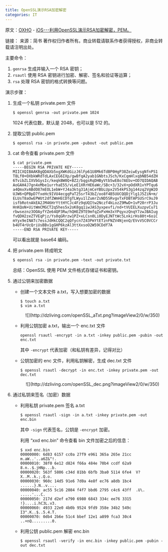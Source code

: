```yaml
---
title: OpenSSL演示RSA加密解密
categories: IT
---
```


原文：[OXHO](https://www.jianshu.com/u/078bfe235e51) - [iOS---利用OpenSSL演示RSA加密解密，PEM。](https://www.jianshu.com/p/6e428c2f870d)


链接：<a href='https://www.jianshu.com/p/6e428c2f870d'></a>
来源：简书
著作权归作者所有。商业转载请联系作者获得授权，非商业转载请注明出处。

主要命令：

1. `genrsa` 生成并输入一个 RSA 密钥；
2. `rsautl` 使用 RSA 密钥进行加密、解密、签名和验证等运算；
3. `rsa` 处理 RSA 密钥的格式转换等问题。

演示步骤：

1. 生成一个私钥 private.pem 文件
	
	```
	$ openssl genrsa -out private.pem 1024
	```
	
	1024 代表位数，默认是 2048，也可以是 512 的。

2. 提取公钥 public.pem

	```
	$ openssl rsa -in private.pem -pubout -out public.pem
	```
	
3. cat 命令查看 private.pem 文件

	```
	$ cat private.pem
	-----BEGIN RSA PRIVATE KEY-----
	MIICXQIBAAKBgQDAXb5xgXWKdGizJ6lFp61U8Mk6TdBP0HgP38ZeiwEysgNfnPS1
	T8Lf0+OXbkWRdTdLAxCEG6IXp/gwBfqA2yab1GNbtsJSch/KxCqmHlxqbNB54dZH
	6TvibZLIXVbGysIc/keqkBW0Q+BZ2/bqgsRqDHByVtb5wE8o7AEbv+OD7QIDAQAB
	AoGAH4J7gn4xMbe1urrhaE55/vLeE1XRrHE6aWc/SBc+3/32vX+pOdXR1vYPTqu6
	a4QmxXvABdO87mEOL1ebW+YJ4a3ktg31AjmCeYBbLUpx2V54kPS3g144zq2VgW2O
	UJW6+QPBpD7fxeHc9IVU4ecgqPaT25srT43bZ/oo8f4B5UUCQQDjYlg1J5ZiN+m/
	ELUsT8aOwEPWUt2dfZWmHECDTgTLWyu1lZumrZsND5SRvgvTxFDBTAPSUSrC9uJ9
	isfbRotnAkEA2JM46HrYttHYCJc4Fz9qUQItw2Nczf4kLozZ9MwD+1vP20rrP3Ju
	HnKQoN+UitWmCMGCT2q5hes5x2oK8gq1iwJAS3yxpevfi/nd+tVUIELXuzpvCu71
	rbwseznz3OOAyfYZe64QP3Rw/hQHEZ9TE9mfqZxPxHm3xYPqyxzQnqY7zwJBAIug
	fvQDH2zeZTVEqPjz/Ys0qGRrzw1PZ+xLCsn0Li0DyEJNTtWc5LnkirHs80t+6oiC
	mYyx9eINATc7essJdHkCQQC2qQfycn7Z43PmYtETznFNZV4NjenQ/EVvVSC0VCCr
	b4UT4rUcQriUsBBv1gGHP6kzAl3ttXxsoO2W59CDdf7A
	-----END RSA PRIVATE KEY-----
	```
	
	可以看出就是 base64 编码。

4. 把 private.pem 转成明文

	```
	$ openssl rsa -in private.pem -text -out private.txt
	```

	总结：OpenSSL 使用 PEM 文件格式存储证书和密钥。

5. 通过公钥来加密数据

	* 创建一个文本文件 a.txt，写入想要加密的数据
	
		```
		$ touch a.txt
		$ vim a.txt
		```
		
		<center>
		![](http://dzliving.com/openSSL_aTxt.png?imageView2/0/w/350)
		</center>

	* 利用公钥加密 a.txt，输出一个 enc.txt 文件
	
		```
		openssl rsautl -encrypt -in a.txt -inkey public.pem -pubin -out enc.txt
		```
		
		其中 `-encrypt` 代表加密（和私钥有差异，记得对比）

	* 公钥加密的 enc 文件，利用私钥解密，生成 dec.txt 文件

		```
		$ openssl rsautl -decrypt -in enc.txt -inkey private.pem -out dec.txt
		```
		
		<center>
		![](http://dzliving.com/openSSL_dec.png?imageView2/0/w/350)
		</center>

6. 通过私钥来签名（加密）数据

	* 利用私钥 private.pem 签名 a.txt
		
		```
		$ openssl rsautl -sign -in a.txt -inkey private.pem -out enc.bin
		```
		
		其中 `-sign` 代表签名，公钥是 `-encrypt` 加密。

		利用 “xxd enc.bin” 命令查看 bin 文件加密之后的信息：
		
		```
		$ xxd enc.bin
		00000000: 6d83 6157 cc0a 27f9 e961 365a 265e 21cc  m.aW..'..a6Z&^!.
		00000010: 38f0 6e12 d824 f66a 484e 70b4 ccdf 62a9  8.n..$.jHNp...b.
		00000020: 563f 5806 c34d 81bb 6bfb 3ba0 5114 6fe4  V?X..M..k.;.Q.o.
		00000030: 960c 14d5 91e6 7d0a 4e8f ec76 a8db 1bc4  ......}.N..v....
		00000040: ac55 5c16 2084 f4f7 bbd6 2795 c4c6 43ff  .U\. .....'...C.
		00000050: 217d d2ef e790 6980 6843 334c ee76 3315  !}....i.hC3L.v3.
		00000060: 4933 22e0 4b0b 9524 9fd9 358e 34b2 549c  I3".K..$..5.4.T.
		00000070: 0db4 2b6e 51c4 bbef 12e1 a899 fca3 30c4  ..+nQ.........0.
		```

	* 利用公钥 public.pem 解密 enc.bin

		```
		$ openssl rsautl -verify -in enc.bin -inkey public.pem -pubin -out dec.txt
		```